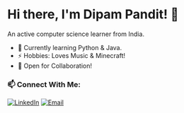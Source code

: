 # Hi there, I'm Dipam Pandit! 👋

An active computer science learner from India.
- 🌱 Currently learning Python & Java.
- ⚡ Hobbies: Loves Music & Minecraft!
- 🤝 Open for Collaboration!

### 📫 Connect With Me:  
[![LinkedIn](https://img.shields.io/badge/-LinkedIn-0077B5?style=flat-square&logo=linkedin&logoColor=white)](https://linkedin.com/in/dipampandit/)  [![Email](https://img.shields.io/badge/-Email-D14836?style=flat-square&logo=gmail&logoColor=white)](mailto:dipampandit21@gmail.com)
